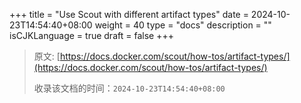 +++
title = "Use Scout with different artifact types"
date = 2024-10-23T14:54:40+08:00
weight = 40
type = "docs"
description = ""
isCJKLanguage = true
draft = false
+++

> 原文: [https://docs.docker.com/scout/how-tos/artifact-types/](https://docs.docker.com/scout/how-tos/artifact-types/)
>
> 收录该文档的时间：`2024-10-23T14:54:40+08:00`
